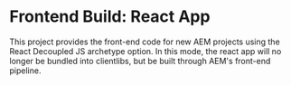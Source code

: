 # Frontend Build: React App

This project provides the front-end code for new AEM projects using the React Decoupled JS archetype option. In this mode, the react app will no longer be bundled into clientlibs, but be built through AEM's front-end pipeline.
